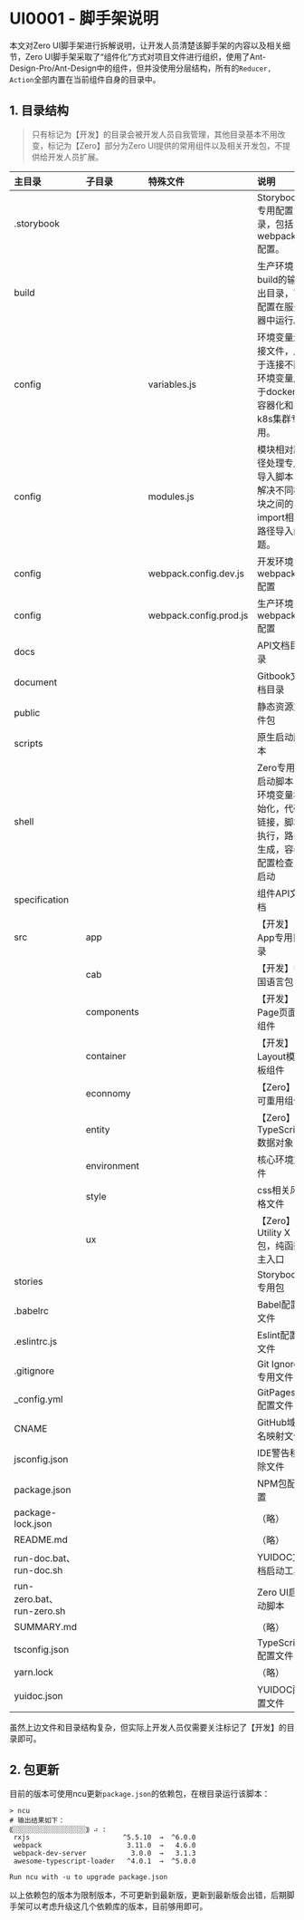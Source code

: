 # UI0001 - 脚手架说明

本文对Zero UI脚手架进行拆解说明，让开发人员清楚该脚手架的内容以及相关细节，Zero UI脚手架采取了“组件化”方式对项目文件进行组织，使用了Ant-Design-Pro/Ant-Design中的组件，但并没使用分层结构，所有的`Reducer, Action`全部内置在当前组件自身的目录中。

## 1. 目录结构

> 只有标记为【开发】的目录会被开发人员自我管理，其他目录基本不用改变，标记为【Zero】部分为Zero UI提供的常用组件以及相关开发包，不提供给开发人员扩展。

| 主目录 | 子目录 | 特殊文件 | 说明 |
| :--- | :--- | :--- | :--- |
| .storybook |  |  | Storybook专用配置目录，包括webpack配置。 |
| build |  |  | 生产环境build的输出目录，可配置在服务器中运行。 |
| config |  | variables.js | 环境变量连接文件，用于连接不同环境变量用于docker容器化和k8s集群专用。 |
| config |  | modules.js | 模块相对路径处理专用导入脚本，解决不同模块之间的import相对路径导入问题。 |
| config |  | webpack.config.dev.js | 开发环境webpack配置 |
| config |  | webpack.config.prod.js | 生产环境webpack配置 |
| docs |  |  | API文档目录 |
| document |  |  | Gitbook文档目录 |
| public |  |  | 静态资源文件包 |
| scripts |  |  | 原生启动脚本 |
| shell |  |  | Zero专用启动脚本：环境变量初始化，代码链接，脚本执行，路由生成，容器配置检查，启动 |
| specification |  |  | 组件API文档 |
| src | app |  | 【开发】App专用目录 |
|  | cab |  | 【开发】多国语言包 |
|  | components |  | 【开发】Page页面组件 |
|  | container |  | 【开发】Layout模板组件 |
|  | econnomy |  | 【Zero】可重用组件 |
|  | entity |  | 【Zero】TypeScript数据对象 |
|  | environment |  | 核心环境文件 |
|  | style |  | css相关风格文件 |
|  | ux |  | 【Zero】Utility X包，纯函数主入口 |
| stories |  |  | Storybook专用包 |
| .babelrc |  |  | Babel配置文件 |
| .eslintrc.js |  |  | Eslint配置文件 |
| .gitignore |  |  | Git Ignore专用文件 |
| \_config.yml |  |  | GitPages配置文件 |
| CNAME |  |  | GitHub域名映射文件 |
| jsconfig.json |  |  | IDE警告移除文件 |
| package.json |  |  | NPM包配置 |
| package-lock.json |  |  | （略） |
| README.md |  |  | （略） |
| run-doc.bat、run-doc.sh |  |  | YUIDOC文档启动工具 |
| run-zero.bat、run-zero.sh |  |  | Zero UI启动脚本 |
| SUMMARY.md |  |  | （略） |
| tsconfig.json |  |  | TypeScript配置文件 |
| yarn.lock |  |  | （略） |
| yuidoc.json |  |  | YUIDOC配置文件 |

虽然上边文件和目录结构复杂，但实际上开发人员仅需要关注标记了【开发】的目录即可。

## 2. 包更新

目前的版本可使用ncu更新`package.json`的依赖包，在根目录运行该脚本：

```shell
> ncu
# 输出结果如下：
⸨░░░░░░░░░░░░░░░░░░⸩ ⠴ :
 rxjs                       ^5.5.10  →  ^6.0.0 
 webpack                     3.11.0  →   4.6.0 
 webpack-dev-server           3.0.0  →   3.1.3 
 awesome-typescript-loader   ^4.0.1  →  ^5.0.0 

Run ncu with -u to upgrade package.json
```

以上依赖包的版本为限制版本，不可更新到最新版，更新到最新版会出错，后期脚手架可以考虑升级这几个依赖库的版本，目前够用即可。

